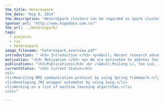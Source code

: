 ```yaml
---
the_title: Heterospark
the_date: "Aug 8, 2014"
the_description: "HeteroSpark clusters can be regarded as Spark clusters with GPUs connected within some or all of Spark worker nodes. HeteroSpark extends original Spark with GPU acceleration option on Spark worker nodes. HeteroSpark currently supports three ways to connect GPUs with Spark workers: “local GPU”, “remote GPU”, or “no GPU”. All GPU enable/disable and connection options are configured in the cluster configuration file which is read on starting."
sponsor_url: "http://www.hugedata.com.cn/"
the_url: ../heterospark/
tags:
  - projects
  - rss
  - heterospark
image_filename: "heterospark_overview.pdf"
introduction: " <h3> Introduction </h3> <p>&bull; Recent research advance in machine learning / deep learning algorithms and data analytics tools imposes new requirements on existing computing systems and architectures. Machine learning algorithms such as singular vector decomposition (SVD), support vector machine (SVM), principal component analysis (PCA), clustering, and neural networks are applied to extremely large data sets to extract data information and build a knowledge base. New deep learning algorithms such as autoencoder, RBM, both computing and memory intensive, have become infeasible because of the scale of data. <br /> &bull; Distributed computing platform such as Hadoop and Spark are invented to address ‘big data’ problems. However, the complex algorithms applied on the data unit in a single node still consume a large number of CPU cycles. <br /> &bull; In the latest technology, GPUs have been leveraged as accelerators in speeding up complex workloads thanks to the density of the cores and their power efficiency.</p>"
motivation: "<h3> Motivation </h3> <p> We are motivated to address the challenges with heteroge-neous architecture where GPUs work side by side with CPUs at the worker nodes of a compute cluster. Such heterogeneous architecture has three design objectives: <br /> &bull; Acceleration: Integrate GPU accelerators into current Spark platform to achieve further data parallelism and algorithm acceleration. <br /> &bull; Plug-n-play: “Plugin” style design – current Spark applications can choose to enable/disable GPU acceleration. <br /> &bull; Portability: Existing Spark code can be easily ported to the heterogeneous platform.</p>"
publications: "<h3>Publications</h3> <br />&bull;Peilong Li, Yan Luo, Jun Yang, Transformer: Run-time Reprogrammable Heterogeneous Architecture for Transparent Acceleration of Dynamic Workloads, Journal of Parallel and Distributed Computing, Accepted and to appear. <br /> &bull; Peilong Li, Yan Luo, Ning Zhang and Yu Cao, HeteroSpark: A Heterogeneous CPU/GPU Spark Platform for Machine Learning Algorithms, IEEE Internation Conference on Network, Architecture and Storage 2015, Boston, MA, August 6-7, 2015  <br /> &bull;  Peilong Li, Yan Luo, Yu Cao and Ning Zhang, HeteroSpark: A Heterogeneous CPU/GPU Spark Platform for Deep Learning Algorithms, Spark Summit East, March 2015 <br />"
currentStatus: "<h3> Current Status</h3>
<ol>
<li>Rewriting RMI communication protocol by using Spring framework.</li>
<li>Developing JNI wrapper automator by using Swig.</li>
<li>Working on a list of machine learning algorithms.</li>
</ol>"

---
```

